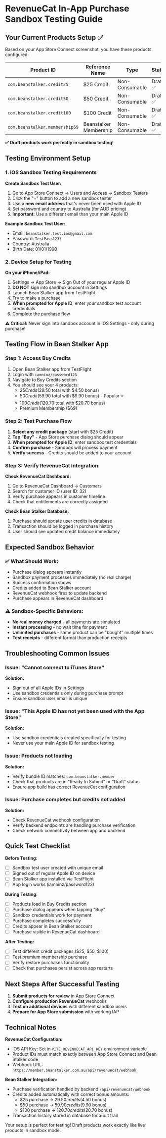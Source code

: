 # RevenueCat In-App Purchase Sandbox Testing Guide

## Your Current Products Setup ✅

Based on your App Store Connect screenshot, you have these products configured:

| Product ID | Reference Name | Type | Status |
|------------|----------------|------|--------|
| `com.beanstalker.credit25` | $25 Credit | Non-Consumable | Draft ✅ |
| `com.beanstalker.credit50` | $50 Credit | Non-Consumable | Draft ✅ |
| `com.beanstalker.credit100` | $100 Credit | Non-Consumable | Draft ✅ |
| `com.beanstalker.membership69` | Beanstalker Membership | Non-Consumable | Draft ✅ |

**✅ Draft products work perfectly in sandbox testing!**

## Testing Environment Setup

### 1. iOS Sandbox Testing Requirements

**Create Sandbox Test User:**
1. Go to App Store Connect → Users and Access → Sandbox Testers
2. Click the "+" button to add a new sandbox tester
3. Use a **new email address** that's never been used with Apple ID
4. Set password and country to Australia (for AUD pricing)
5. **Important:** Use a different email than your main Apple ID

**Example Sandbox Test User:**
- Email: `beanstalker.test.ios@gmail.com` 
- Password: `TestPass123!`
- Country: Australia
- Birth Date: 01/01/1990

### 2. Device Setup for Testing

**On your iPhone/iPad:**
1. Settings → App Store → Sign Out of your regular Apple ID
2. **DO NOT** sign into sandbox account in Settings
3. Launch Bean Stalker app from TestFlight
4. Try to make a purchase
5. **When prompted for Apple ID**, enter your sandbox test account credentials
6. Complete the purchase flow

**⚠️ Critical:** Never sign into sandbox account in iOS Settings - only during purchase!

## Testing Flow in Bean Stalker App

### Step 1: Access Buy Credits
1. Open Bean Stalker app from TestFlight
2. Login with `iamninz/password123`
3. Navigate to Buy Credits section
4. You should see your 4 products:
   - $25 Credit ($29.50 total with $4.50 bonus)
   - $50 Credit ($59.90 total with $9.90 bonus) - Popular ⭐
   - $100 Credit ($120.70 total with $20.70 bonus)
   - Premium Membership ($69)

### Step 2: Test Purchase Flow
1. **Select any credit package** (start with $25 Credit)
2. **Tap "Buy"** - App Store purchase dialog should appear
3. **When prompted for Apple ID**, enter sandbox test credentials
4. **Confirm purchase** - Sandbox will process payment
5. **Verify success** - Credits should be added to your account

### Step 3: Verify RevenueCat Integration
**Check RevenueCat Dashboard:**
1. Go to RevenueCat Dashboard → Customers
2. Search for customer ID (user ID: 32)
3. Verify purchase appears in customer timeline
4. Check that entitlements are correctly assigned

**Check Bean Stalker Database:**
1. Purchase should update user credits in database
2. Transaction should be logged in purchase history
3. User should see updated credit balance immediately

## Expected Sandbox Behavior

### ✅ What Should Work:
- Purchase dialog appears instantly
- Sandbox payment processes immediately (no real charge)
- Success confirmation shows
- Credits added to Bean Stalker account
- RevenueCat webhook fires to update backend
- Purchase appears in RevenueCat dashboard

### ⚠️ Sandbox-Specific Behaviors:
- **No real money charged** - all payments are simulated
- **Instant processing** - no wait time for payment
- **Unlimited purchases** - same product can be "bought" multiple times
- **Test receipts** - different format than production receipts

## Troubleshooting Common Issues

### Issue: "Cannot connect to iTunes Store"
**Solution:** 
- Sign out of all Apple IDs in Settings
- Use sandbox credentials only during purchase prompt
- Ensure sandbox user email is unique

### Issue: "This Apple ID has not yet been used with the App Store"
**Solution:**
- Use sandbox credentials created specifically for testing
- Never use your main Apple ID for sandbox testing

### Issue: Products not loading
**Solution:**
- Verify bundle ID matches: `com.beanstalker.member`
- Check that products are in "Ready to Submit" or "Draft" status
- Ensure app build has correct RevenueCat configuration

### Issue: Purchase completes but credits not added
**Solution:**
- Check RevenueCat webhook configuration
- Verify backend endpoints are handling purchase verification
- Check network connectivity between app and backend

## Quick Test Checklist

**Before Testing:**
- [ ] Sandbox test user created with unique email
- [ ] Signed out of regular Apple ID on device
- [ ] Bean Stalker app installed via TestFlight
- [ ] App login works (iamninz/password123)

**During Testing:**
- [ ] Products load in Buy Credits section
- [ ] Purchase dialog appears when tapping "Buy"
- [ ] Sandbox credentials work for payment
- [ ] Purchase completes successfully
- [ ] Credits appear in Bean Stalker account
- [ ] Purchase visible in RevenueCat dashboard

**After Testing:**
- [ ] Test different credit packages ($25, $50, $100)
- [ ] Test premium membership purchase
- [ ] Verify restore purchases functionality
- [ ] Check that purchases persist across app restarts

## Next Steps After Successful Testing

1. **Submit products for review** in App Store Connect
2. **Configure production RevenueCat** webhooks
3. **Test on additional devices** with different sandbox users
4. **Prepare for App Store submission** with working IAP

## Technical Notes

**RevenueCat Configuration:**
- iOS API Key: Set in `VITE_REVENUECAT_API_KEY` environment variable
- Product IDs must match exactly between App Store Connect and Bean Stalker code
- Webhook URL: `https://member.beanstalker.com.au/api/revenuecat/webhook`

**Bean Stalker Integration:**
- Purchase verification handled by backend `/api/revenuecat/webhook`
- Credits added automatically with correct bonus amounts:
  - $25 purchase → $29.50 credits ($4.50 bonus)
  - $50 purchase → $59.90 credits ($9.90 bonus) 
  - $100 purchase → $120.70 credits ($20.70 bonus)
- Transaction history stored in database for audit trail

Your setup is perfect for testing! Draft products work exactly like live products in sandbox mode.